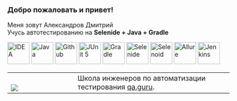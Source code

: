 ### Добро пожаловать и привет!
Меня зовут Александров Дмитрий </br>
Учусь автотестированию на
<b>Selenide + Java + Gradle</b> </br>

<a href="https://www.jetbrains.com/idea/"><img alt="IDEA" height="50" src="C:\Users\User\IdeaProjects\ApocalipticLove\icons\Intelij_IDEA.png" width="50"/></a>
<a href="https://www.java.com/"><img alt="Java" height="50" src="C:\Users\User\IdeaProjects\ApocalipticLove\icons\Java.png" width="50"/></a>
<a href="https://github.com/"><img alt="Github" height="50" src="C:\Users\User\IdeaProjects\ApocalipticLove\icons\GitHub-Mark.png" width="50"/></a>
<a href="https://junit.org/junit5/"><img alt="JUnit 5" height="50" src="C:\Users\User\IdeaProjects\ApocalipticLove\icons\JUnit5.png" width="50"/></a>
<a href="https://gradle.org/"><img alt="Gradle" height="50" src="C:\Users\User\IdeaProjects\ApocalipticLove\icons\Gradle.png" width="50"/></a>
<a href="https://selenide.org/"><img alt="Selenide" height="50" src="C:\Users\User\IdeaProjects\ApocalipticLove\icons\Selenide.png" width="50"/></a>
<a href="https://aerokube.com/selenoid/"><img alt="Selenoid" height="50" src="C:\Users\User\IdeaProjects\ApocalipticLove\icons\Selenoid.png" width="50"/></a>
<a href="https://github.com/allure-framework/allure2"><img alt="Allure" height="50" src="C:\Users\User\IdeaProjects\ApocalipticLove\icons\Allure_Report.png" width="50"/></a>
<a href="https://www.jenkins.io/"><img alt="Jenkins" height="50" src="C:\Users\User\IdeaProjects\ApocalipticLove\icons\Jenkins.png" width="50"/></a>

<table width="100%" border='0'>
   <tr>     
    <tr><td width="30%" valign="bottom"><img src="C:\Users\User\IdeaProjects\ApocalipticLove\icons\qa-guru80.png"></td><td valign="middle">Школа инженеров по автоматизации тестирования <a target="_blank" href="https://qa.guru">qa.guru</a>.</td></tr>
   </tr>
  </table>
  </br>